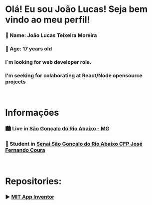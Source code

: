 # Olá! Eu sou João Lucas! Seja bem vindo ao meu perfil!
### :bust_in_silhouette: Name: João Lucas Teixeira Moreira
### :bust_in_silhouette: Age: 17 years old

### I´m looking for web developer role.

### I'm seeking for colaborating at React/Node opensource projects

<br>

# Informações
### :cityscape: Live in [São Gonçalo do Rio Abaixo - MG](https://goo.gl/maps/EuYBAs4jLspRrbYNA)
### :book: Student in [Senai São Gonçalo do Rio Abaixo CFP José Fernando Coura](https://goo.gl/maps/r7xcXAuoZVSwBhbV9)

<br>

# Repositories:

### :arrow_forward: [MIT App Inventor](https://github.com/JLTM2022/MEUS_PROJETOS_NO_APP_INVENTOR)
